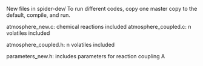 New files in spider-dev/
To run different codes, copy one master copy to the default, compile, and run. 

atmosphere_new.c: chemical reactions included
atmosphere_coupled.c: n volatiles included 

atmosphere_coupled.h: n volatiles included 

parameters_new.h: includes parameters for reaction coupling A